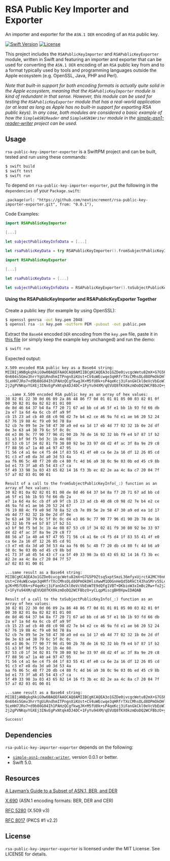 # RSA Public Key Importer and Exporter

An importer and exporter for the `ASN.1 DER` encoding of an `RSA` public key.

[![Swift Version][swift-image]][swift-url] [![License][license-image]][license-url]

This project includes the `RSAPublicKeyImporter` and `RSAPublicKeyExporter` module, written in Swift and featuring an importer and exporter that can be used for converting the `ASN.1 DER` encoding of an `RSA` public key from and to a format typically used by tools and programming languages outside the Apple ecosystem (e.g. OpenSSL, Java, PHP and Perl).

_Note that built-in support for both encoding formats is actually quite solid in the Apple ecosystem, meaning that the `RSAPublicKeyImporter` module is kind of redundant in that sense. However, this module can be used for testing the `RSAPublicKeyExporter` module that has a real-world application (or at least as long as Apple has no built-in support for exporting RSA public keys). In any case, both modules are considered a basic example of how the `SimpleASN1Reader` and `SimpleASN1Writer` module in the [simple-asn1-reader-writer](https://github.com/nextincrement/simple-asn1-reader-writer) project can be used._

## Usage

`rsa-public-key-importer-exporter` is a SwiftPM project and can be built, tested and run using these commands:

```bash
$ swift build
$ swift test
$ swift run
```

To depend on `rsa-public-key-importer-exporter`, put the following in the `dependencies` of your `Package.swift`:

    .package(url: "https://github.com/nextincrement/rsa-public-key-importer-exporter.git", from: "0.0.1"),

Code Examples:

```swift
import RSAPublicKeyImporter

[...]

let subjectPublicKeyInfoData = [...]

let rsaPublicKeyData = try RSAPublicKeyImporter().fromSubjectPublicKeyInfo(subjectPublicKeyInfoData)
```

```swift
import RSAPublicKeyExporter

[...]

let rsaPublicKeyData = [...]

let subjectPublicKeyInfoData = RSAPublicKeyExporter().toSubjectPublicKeyInfo(rsaPublicKeyData)
```

#### Using the RSAPublicKeyImporter and RSAPublicKeyExporter Together

Create a public key (for example by using OpenSSL):

```bash
$ openssl genrsa -out key.pem 2048
$ openssl rsa -in key.pem -outform PEM -pubout -out public.pem
```

Extract the `Base64` encoded `DER` encoding from the `key.pem` file, paste it in [this file](https://github.com/nextincrement/rsa-public-key-importer-exporter/blob/master/Sources/RSAPublicKeyImportExportDemo/main.swift) (or simply keep the example key unchanged) and run the demo:

```bash
$ swift run
```

Expected output:

```
X.509 encoded RSA public key as a Base64 string:
MIIBIjANBgkqhkiG9w0BAQEFAAOCAQ8AMIIBCgKCAQEA3o1GZDe0ivcgcWetu82mX+G7G5P9Ztsq5xptSmzL36mfyxUjrctA2MCY
0n604s5Gmv3hrrYgUiRndhmITPngnXiKUst+CV4uWEcwqe3qHRfrTXcCMhsOLd8OPmOkOHlsXwwM1OOGnHeQd5bRkCt43haSMrv5
5LeHH7JRo7+d9b08G04Ih1PAHzQCgfkwgJK+M5fU0k+sP4qeKcj3iFanGkCkl0eVcVbEoW7E9dQfg1VBT+DKbioW3xImBc2Rw+fo
2j2gPVNKqvYGXEj3INvEgPxNtqk4DJ4DC+1FyYu94XM/qEVUQ8fKX0kzmDoDQ2WCFBbzO+yCLqpMiscgBH9XpwIDAQAB

...same X.509 encoded RSA public key as an array of hex values:
30 82 01 22 30 0d 06 09 2a 86 48 86 f7 0d 01 01 01 05 00 03 82 01 0f 00 30 82 01 0a 02 82 01 01 00
de 8d 46 64 37 b4 8a f7 20 71 67 ad bb cd a6 5f e1 bb 1b 93 fd 66 db 2a e7 1a 6d 4a 6c cb df a9 9f
cb 15 23 ad cb 40 d8 c0 98 d2 7e b4 e2 ce 46 9a fd e1 ae b6 20 52 24 67 76 19 88 4c f9 e0 9d 78 8a
52 cb 7e 09 5e 2e 58 47 30 a9 ed ea 1d 17 eb 4d 77 02 32 1b 0e 2d df 0e 3e 63 a4 38 79 6c 5f 0c 0c
d4 e3 86 9c 77 90 77 96 d1 90 2b 78 de 16 92 32 bb f9 e4 b7 87 1f b2 51 a3 bf 9d f5 bd 3c 1b 4e 08
87 53 c0 1f 34 02 81 f9 30 80 92 be 33 97 d4 d2 4f ac 3f 8a 9e 29 c8 f7 88 56 a7 1a 40 a4 97 47 95
71 56 c4 a1 6e c4 f5 d4 1f 83 55 41 4f e0 ca 6e 2a 16 df 12 26 05 cd 91 c3 e7 e8 da 3d a0 3d 53 4a
aa f6 06 5c 48 f7 20 db c4 80 fc 4d b6 a9 38 0c 9e 03 0b ed 45 c9 8b bd e1 73 3f a8 45 54 43 c7 ca
5f 49 33 98 3a 03 43 65 82 14 16 f3 3b ec 82 2e aa 4c 8a c7 20 04 7f 57 a7 02 03 01 00 01

Result of a call to the fromSubjectPublicKeyInfo(_:) function as an array of hex values:
30 82 01 0a 02 82 01 01 00 de 8d 46 64 37 b4 8a f7 20 71 67 ad bb cd a6 5f e1 bb 1b 93 fd 66 db 2a
e7 1a 6d 4a 6c cb df a9 9f cb 15 23 ad cb 40 d8 c0 98 d2 7e b4 e2 ce 46 9a fd e1 ae b6 20 52 24 67
76 19 88 4c f9 e0 9d 78 8a 52 cb 7e 09 5e 2e 58 47 30 a9 ed ea 1d 17 eb 4d 77 02 32 1b 0e 2d df 0e
3e 63 a4 38 79 6c 5f 0c 0c d4 e3 86 9c 77 90 77 96 d1 90 2b 78 de 16 92 32 bb f9 e4 b7 87 1f b2 51
a3 bf 9d f5 bd 3c 1b 4e 08 87 53 c0 1f 34 02 81 f9 30 80 92 be 33 97 d4 d2 4f ac 3f 8a 9e 29 c8 f7
88 56 a7 1a 40 a4 97 47 95 71 56 c4 a1 6e c4 f5 d4 1f 83 55 41 4f e0 ca 6e 2a 16 df 12 26 05 cd 91
c3 e7 e8 da 3d a0 3d 53 4a aa f6 06 5c 48 f7 20 db c4 80 fc 4d b6 a9 38 0c 9e 03 0b ed 45 c9 8b bd
e1 73 3f a8 45 54 43 c7 ca 5f 49 33 98 3a 03 43 65 82 14 16 f3 3b ec 82 2e aa 4c 8a c7 20 04 7f 57
a7 02 03 01 00 01

...same result as a Base64 string:
MIIBCgKCAQEA3o1GZDe0ivcgcWetu82mX+G7G5P9Ztsq5xptSmzL36mfyxUjrctA2MCY0n604s5Gmv3hrrYgUiRndhmITPngnXiK
Ust+CV4uWEcwqe3qHRfrTXcCMhsOLd8OPmOkOHlsXwwM1OOGnHeQd5bRkCt43haSMrv55LeHH7JRo7+d9b08G04Ih1PAHzQCgfkw
gJK+M5fU0k+sP4qeKcj3iFanGkCkl0eVcVbEoW7E9dQfg1VBT+DKbioW3xImBc2Rw+fo2j2gPVNKqvYGXEj3INvEgPxNtqk4DJ4D
C+1FyYu94XM/qEVUQ8fKX0kzmDoDQ2WCFBbzO+yCLqpMiscgBH9XpwIDAQAB

Result of a call to the toSubjectPublicKeyInfo(_:) function as an array of hex values:
30 82 01 22 30 0d 06 09 2a 86 48 86 f7 0d 01 01 01 05 00 03 82 01 0f 00 30 82 01 0a 02 82 01 01 00
de 8d 46 64 37 b4 8a f7 20 71 67 ad bb cd a6 5f e1 bb 1b 93 fd 66 db 2a e7 1a 6d 4a 6c cb df a9 9f
cb 15 23 ad cb 40 d8 c0 98 d2 7e b4 e2 ce 46 9a fd e1 ae b6 20 52 24 67 76 19 88 4c f9 e0 9d 78 8a
52 cb 7e 09 5e 2e 58 47 30 a9 ed ea 1d 17 eb 4d 77 02 32 1b 0e 2d df 0e 3e 63 a4 38 79 6c 5f 0c 0c
d4 e3 86 9c 77 90 77 96 d1 90 2b 78 de 16 92 32 bb f9 e4 b7 87 1f b2 51 a3 bf 9d f5 bd 3c 1b 4e 08
87 53 c0 1f 34 02 81 f9 30 80 92 be 33 97 d4 d2 4f ac 3f 8a 9e 29 c8 f7 88 56 a7 1a 40 a4 97 47 95
71 56 c4 a1 6e c4 f5 d4 1f 83 55 41 4f e0 ca 6e 2a 16 df 12 26 05 cd 91 c3 e7 e8 da 3d a0 3d 53 4a
aa f6 06 5c 48 f7 20 db c4 80 fc 4d b6 a9 38 0c 9e 03 0b ed 45 c9 8b bd e1 73 3f a8 45 54 43 c7 ca
5f 49 33 98 3a 03 43 65 82 14 16 f3 3b ec 82 2e aa 4c 8a c7 20 04 7f 57 a7 02 03 01 00 01

...same result as a Base64 string:
MIIBIjANBgkqhkiG9w0BAQEFAAOCAQ8AMIIBCgKCAQEA3o1GZDe0ivcgcWetu82mX+G7G5P9Ztsq5xptSmzL36mfyxUjrctA2MCY
0n604s5Gmv3hrrYgUiRndhmITPngnXiKUst+CV4uWEcwqe3qHRfrTXcCMhsOLd8OPmOkOHlsXwwM1OOGnHeQd5bRkCt43haSMrv5
5LeHH7JRo7+d9b08G04Ih1PAHzQCgfkwgJK+M5fU0k+sP4qeKcj3iFanGkCkl0eVcVbEoW7E9dQfg1VBT+DKbioW3xImBc2Rw+fo
2j2gPVNKqvYGXEj3INvEgPxNtqk4DJ4DC+1FyYu94XM/qEVUQ8fKX0kzmDoDQ2WCFBbzO+yCLqpMiscgBH9XpwIDAQAB

Success!
```

## Dependencies

`rsa-public-key-importer-exporter` depends on the following:

- [`simple-asn1-reader-writer`](https://github.com/nextincrement/simple-asn1-reader-writer), version 0.0.1 or better.
- Swift 5.0.

## Resources

[A Layman’s Guide to a Subset of ASN.1, BER, and DER](http://luca.ntop.org/Teaching/Appunti/asn1.html)

[X.690](https://www.itu.int/rec/T-REC-X.690-201508-I/en) (ASN.1 encoding formats: BER, DER and CER)

[RFC 5280](https://tools.ietf.org/html/rfc5280) (X.509 v3)

[RFC 8017](https://tools.ietf.org/html/rfc8017) (PKCS #1 v2.2)

## License

`rsa-public-key-importer-exporter` is licensed under the MIT License. See LICENSE for details.

[swift-image]:https://img.shields.io/badge/swift-5.0-orange.svg
[swift-url]:https://swift.org/
[license-image]: https://img.shields.io/badge/License-MIT-blue.svg
[license-url]: LICENSE
